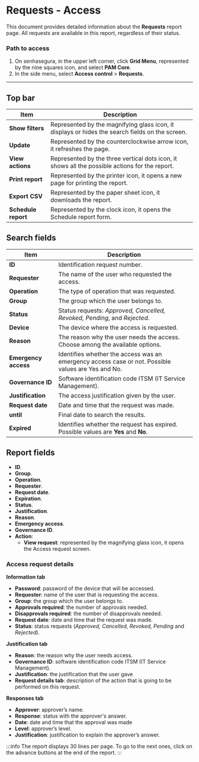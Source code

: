 # Requests - Access

This document provides detailed information about the **Requests** report page. All requests are available in this report, regardless of their status.

### Path to access

1. On senhasegura, in the upper left corner, click **Grid Menu**, represented by the nine squares icon, and select **PAM Core**.
2. In the side menu, select **Access control** > **Requests**.

---
## Top bar
| **Item** | **Description** |
| --- | --- |
| **Show filters** | Represented by the magnifying glass icon, it displays or hides the search fields on the screen. |
| **Update** | Represented by the counterclockwise arrow icon, it refreshes the page. |
| **View actions** | Represented by the three vertical dots icon, it shows all the possible actions for the report. |
| **Print report** | Represented by the printer icon, it opens a new page for printing the report. |
| **Export CSV** | Represented by the paper sheet icon, it downloads the report. |
| **Schedule report** | Represented by the clock icon, it opens the Schedule report form. |


## Search fields

| **Item** | **Description** |
| --- | --- |
| **ID** | Identification request number.|
| **Requester** | The name of the user who requested the access.|
| **Operation** | The type of operation that was requested.|
| **Group** | The group which the user belongs to.|
| **Status** | Status requests: *Approved, Cancelled, Revoked, Pending*, and *Rejected*. |
| **Device** | The device where the access is requested.|
| **Reason** | The reason why the user needs the access. Choose among the available options. |
| **Emergency access** | Identifies whether the access was an emergency access case or not. Possible values are Yes and No. |
| **Governance ID** | Software identification code ITSM (IT Service Management).|
| **Justification** | The access justification given by the user.|
| **Request date** | Date and time that the request was made.|
| **until** | Final date to search the results.|
| **Expired** | Identifies whether the request has expired. Possible values are **Yes** and **No**. |


## Report fields

* **ID**.
* **Group**.
* **Operation**.
* **Requester**.
* **Request date**.
* **Expiration**.
* **Status**.
* **Justification**.
* **Reason**.
* **Emergency access**.
* **Governance ID**.
* **Action**:
    * **View request**: represented by the magnifying glass icon, it opens the Access request screen.

### Access request details
**Information tab**

* **Password**: password of the device that will be accessed.
* **Requester**: name of the user that is requesting the access.
* **Group**: the group which the user belongs to.
* **Approvals required**: the number of approvals needed.
* **Disapprovals required**: the number of disapprovals needed.
* **Request date**: date and time that the request was made.
* **Status**: status requests (*Approved, Cancelled, Revoked, Pending* and *Rejected*).

**Justification tab**

* **Reason**: the reason why the user needs access.
* **Governance ID**: software identification code ITSM (IT Service Management).
* **Justification**: the justification that the user gave
* **Request details tab**: description of the action that is going to be performed on this request.

**Responses tab**

* **Approver**: approver’s name.
* **Response**: status with the approver's answer.
* **Date**: date and time that the approval was made
* **Level**: approver’s level.
* **Justification**: justification to explain the approver’s answer.

 :::info
The report displays 30 lines per page. To go to the next ones, click on the advance buttons at the end of the report.
:::
